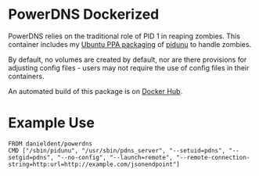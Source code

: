 # PowerDNS Dockerized

PowerDNS relies on the traditional role of PID 1 in reaping zombies. This container includes my [Ubuntu PPA packaging](https://launchpad.net/~danieldent/+archive/ubuntu/pidunu) of [pidunu](https://github.com/rciorba/pidunu) to handle zombies.

By default, no volumes are created by default, nor are there provisions for adjusting config files - users may not require the use of config files in their containers.

An automated build of this package is on [Docker Hub](https://hub.docker.com/r/danieldent/powerdns/).

# Example Use

    FROM danieldent/powerdns
    CMD ["/sbin/pidunu", "/usr/sbin/pdns_server", "--setuid=pdns", "--setgid=pdns", "--no-config", "--launch=remote", "--remote-connection-string=http:url=http://example.com/jsonendpoint"]
